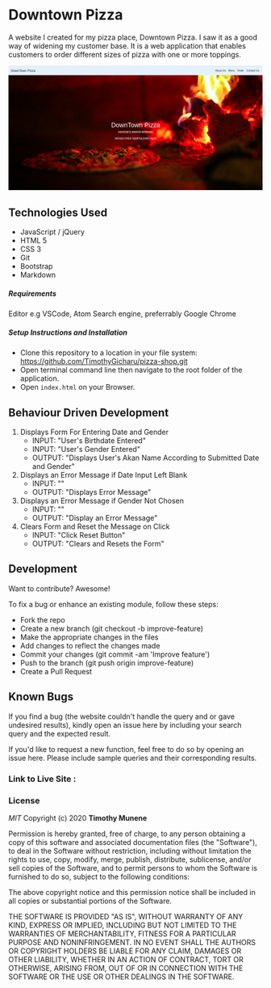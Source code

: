# Downtown Pizza

A website I created for my pizza place, Downtown Pizza. I saw it as a good way of widening my customer base. It is a web application that enables customers to order different sizes of pizza with one or more toppings. 

<!--- Image --->
![Landing Page](./images/landing.png)

## Technologies Used
- JavaScript / jQuery
- HTML 5
- CSS 3
- Git
- Bootstrap
- Markdown

##### Requirements
Editor e.g VSCode, Atom
Search engine, preferrably Google Chrome


##### Setup Instructions and Installation

- Clone this repository to a location in your file system:
   https://github.com/TimothyGicharu/pizza-shop.git
- Open terminal command line then navigate to the root folder of the application. 
- Open `index.html` on your Browser.


## Behaviour Driven Development
<!-- Change this information -->
1. Displays Form For Entering Date and Gender
   - INPUT: "User's Birthdate Entered"
   - INPUT: "User's Gender Entered"
   - OUTPUT: "Displays User's Akan Name According to Submitted Date and Gender"
2. Displays an Error Message if Date Input Left Blank
   - INPUT: ""
   - OUTPUT: "Displays Error Message"
3. Displays an Error Message if Gender Not Chosen
   - INPUT: "" 
   - OUTPUT: "Display an Error Message" 
4. Clears Form and Reset the Message on Click
   - INPUT: "Click Reset Button" 
   - OUTPUT: "Clears and Resets the Form"

## Development
<!-- Change -->
Want to contribute? Awesome!

To fix a bug or enhance an existing module, follow these steps:
- Fork the repo
- Create a new branch (git checkout -b improve-feature)
- Make the appropriate changes in the files
- Add changes to reflect the changes made
- Commit your changes (git commit -am 'Improve feature')
- Push to the branch (git push origin improve-feature)
- Create a Pull Request


## Known Bugs

If you find a bug (the website couldn't handle the query and or gave undesired results), kindly open an issue here by including your search query and the expected result.

If you'd like to request a new function, feel free to do so by opening an issue here. Please include sample queries and their corresponding results.


### Link to Live Site : 

### License

*MIT*
Copyright (c) 2020 **Timothy Munene**

Permission is hereby granted, free of charge, to any person obtaining a copy of this software and associated documentation files (the "Software"), to deal in the Software without restriction, including without limitation the rights to use, copy, modify, merge, publish, distribute, sublicense, and/or sell copies of the Software, and to permit persons to whom the Software is furnished to do so, subject to the following conditions:

The above copyright notice and this permission notice shall be included in all copies or substantial portions of the Software.

THE SOFTWARE IS PROVIDED "AS IS", WITHOUT WARRANTY OF ANY KIND, EXPRESS OR IMPLIED, INCLUDING BUT NOT LIMITED TO THE WARRANTIES OF MERCHANTABILITY, FITNESS FOR A PARTICULAR PURPOSE AND NONINFRINGEMENT. IN NO EVENT SHALL THE AUTHORS OR COPYRIGHT HOLDERS BE LIABLE FOR ANY CLAIM, DAMAGES OR OTHER LIABILITY, WHETHER IN AN ACTION OF CONTRACT, TORT OR OTHERWISE, ARISING FROM, OUT OF OR IN CONNECTION WITH THE SOFTWARE OR THE USE OR OTHER DEALINGS IN THE SOFTWARE.
